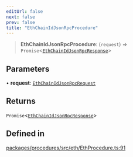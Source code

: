 ```yaml
---
editUrl: false
next: false
prev: false
title: "EthChainIdJsonRpcProcedure"
---
```


> **EthChainIdJsonRpcProcedure**: (`request`) => `Promise`\<[`EthChainIdJsonRpcResponse`](/reference/tevm/procedures/type-aliases/ethchainidjsonrpcresponse/)\>

## Parameters

• **request**: [`EthChainIdJsonRpcRequest`](/reference/tevm/procedures/type-aliases/ethchainidjsonrpcrequest/)

## Returns

`Promise`\<[`EthChainIdJsonRpcResponse`](/reference/tevm/procedures/type-aliases/ethchainidjsonrpcresponse/)\>

## Defined in

[packages/procedures/src/eth/EthProcedure.ts:91](https://github.com/evmts/tevm-monorepo/blob/main/packages/procedures/src/eth/EthProcedure.ts#L91)
